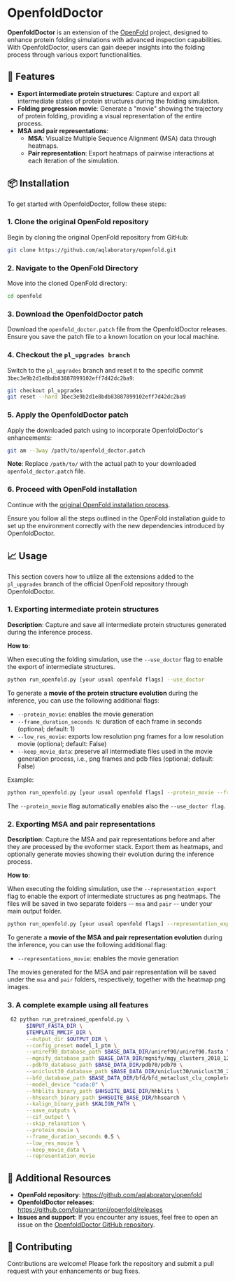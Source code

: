 # OpenfoldDoctor

**OpenfoldDoctor** is an extension of the [OpenFold](https://github.com/aqlaboratory/openfold) project, designed to enhance protein folding simulations with advanced inspection capabilities. With OpenfoldDoctor, users can gain deeper insights into the folding process through various export functionalities.

## 🚀 Features

- **Export intermediate protein structures**: Capture and export all intermediate states of protein structures during the folding simulation.
- **Folding progression movie**: Generate a "movie" showing the trajectory of protein folding, providing a visual representation of the entire process.
- **MSA and pair representations**:
  - **MSA**: Visualize Multiple Sequence Alignment (MSA) data through heatmaps.
  - **Pair representation**: Export heatmaps of pairwise interactions at each iteration of the simulation.

## 📦 Installation

To get started with OpenfoldDoctor, follow these steps:

### 1. **Clone the original OpenFold repository**

Begin by cloning the original OpenFold repository from GitHub:

```bash
git clone https://github.com/aqlaboratory/openfold.git
```

### 2. Navigate to the OpenFold Directory
Move into the cloned OpenFold directory:

```bash
cd openfold
```

### 3. Download the OpenfoldDoctor patch
Download the `openfold_doctor.patch` file from the OpenfoldDoctor releases. Ensure you save the patch file to a known location on your local machine.

### 4. Checkout the `pl_upgrades branch`
Switch to the `pl_upgrades` branch and reset it to the specific commit `3bec3e9b2d1e8bdb83887899102eff7d42dc2ba9`:

```bash
git checkout pl_upgrades
git reset --hard 3bec3e9b2d1e8bdb83887899102eff7d42dc2ba9
```

### 5. Apply the OpenfoldDoctor patch
Apply the downloaded patch using to incorporate OpenfoldDoctor's enhancements:

```bash
git am --3way /path/to/openfold_doctor.patch
```

**Note**: Replace `/path/to/` with the actual path to your downloaded `openfold_doctor.patch` file.

### 6. Proceed with OpenFold installation
Continue with the [original OpenFold installation process](https://github.com/aqlaboratory/openfold/blob/pl_upgrades/README.md).

Ensure you follow all the steps outlined in the OpenFold installation guide to set up the environment correctly with the new dependencies introduced by OpenfoldDoctor.

## 📈 Usage

This section covers how to utilize all the extensions added to the `pl_upgrades` branch of the official OpenFold repository through OpenfoldDoctor.

### 1. **Exporting intermediate protein structures**

**Description**: Capture and save all intermediate protein structures generated during the inference process.

**How to**:

When executing the folding simulation, use the `--use_doctor` flag to enable the export of intermediate structures.

  ```bash
  python run_openfold.py [your usual openfold flags] --use_doctor
  ```

To generate a **movie of the protein structure evolution** during the inference, you can use the following additional flags:
- `--protein_movie`: enables the movie generation
- `--frame_duration_seconds N`: duration of each frame in seconds (optional; default: 1)
- `--low_res_movie`: exports low resolution png frames for a low resolution movie (optional; default: False)
- `--keep_movie_data`: preserve all intermediate files used in the movie generation process, i.e., png frames and pdb files (optional; default: False)

Example:
  ```bash
  python run_openfold.py [your usual openfold flags] --protein_movie --frame_durations_seconds 1.5 --low_res_movie --keep_movie_data
  ```

The `--protein_movie` flag automatically enables also the `--use_doctor flag`.

### 2. **Exporting MSA and pair representations**

**Description**: Capture the MSA and pair representations before and after they are processed by the evoformer stack. Export them as heatmaps, and optionally generate movies showing their evolution during the inference process.

**How to**:

When executing the folding simulation, use the `--representation_export` flag to enable the export of intermediate structures as png heatmaps. The files will be saved in two separate folders -- `msa` and `pair` -- under your main output folder.

  ```bash
  python run_openfold.py [your usual openfold flags] --representation_export
  ```

To generate a **movie of the MSA and pair representation evolution** during the inference, you can use the following additional flag:
- `--representations_movie`: enables the movie generation

The movies generated for the MSA and pair representation will be saved under the `msa` and `pair` folders, respectively, together with the heatmap png images.

### 3. **A complete example using all features**

  ```bash
   62 python run_pretrained_openfold.py \
        $INPUT_FASTA_DIR \
        $TEMPLATE_MMCIF_DIR \
        --output_dir $OUTPUT_DIR \
        --config_preset model_1_ptm \
        --uniref90_database_path $BASE_DATA_DIR/uniref90/uniref90.fasta \
        --mgnify_database_path $BASE_DATA_DIR/mgnify/mgy_clusters_2018_12.fa \
        --pdb70_database_path $BASE_DATA_DIR/pdb70/pdb70 \
        --uniclust30_database_path $BASE_DATA_DIR/uniclust30/uniclust30_2018_08/uniclust30_2018_08 \
        --bfd_database_path $BASE_DATA_DIR/bfd/bfd_metaclust_clu_complete_id30_c90_final_seq.sorted_opt \
        --model_device "cuda:0" \
        --hhblits_binary_path $HHSUITE_BASE_DIR/hhblits \
        --hhsearch_binary_path $HHSUITE_BASE_DIR/hhsearch \
        --kalign_binary_path $KALIGN_PATH \
        --save_outputs \
        --cif_output \
        --skip_relaxation \
        --protein_movie \
        --frame_duration_seconds 0.5 \
        --low_res_movie \
        --keep_movie_data \
        --representation_movie
  ```

## 🔗 Additional Resources
- **OpenFold repository**: https://github.com/aqlaboratory/openfold
- **OpenfoldDoctor releases**: https://github.com/lgiannantoni/openfold/releases
- **Issues and support**: If you encounter any issues, feel free to open an issue on the [OpenfoldDoctor GitHub repository](https://github.com/lgiannantoni/openfold/issues).

## 📝 Contributing
Contributions are welcome! Please fork the repository and submit a pull request with your enhancements or bug fixes.
